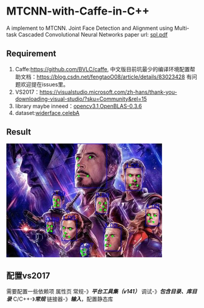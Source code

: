 # MTCNN-with-Caffe-in-C++
A implement to MTCNN.
Joint Face Detection and Alignment using Multi-task Cascaded Convolutional Neural Networks
paper url: [spl.pdf](https://github.com/happynear/MTCNN_face_detection_alignment/blob/master/paper/spl.pdf)

## Requirement
1. Caffe:https://github.com/BVLC/caffe, 中文版目前坑最少的编译环境配置帮助文档：https://blog.csdn.net/fengtaoO08/article/details/83023428 
    有问题欢迎提在issues里。
2. VS2017：https://visualstudio.microsoft.com/zh-hans/thank-you-downloading-visual-studio/?sku=Community&rel=15
3. library maybe inneed：[opencv3.1](https://github.com/opencv/opencv/archive/3.1.0.zip),[OpenBLAS-0.3.6](http://www.openblas.net/)
4. dataset:[widerface](http://shuoyang1213.me/WIDERFACE/),[celebA](http://mmlab.ie.cuhk.edu.hk/projects/CelebA.html)

## Result 
![MTCNN-facedetection](https://github.com/leonardozcm/MTCNN-with-Caffe/blob/master/Myfacedetection_mtcnn/image/0.jpg)

## 配置vs2017
需要配置一些依赖项
属性页
常规-》***平台工具集（v141）***
调试-》***包含目录、库目录***
C/C++-》***常规***
链接器-》***输入***，配置静态库
